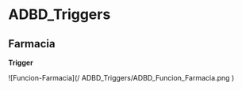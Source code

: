 # ADBD_Triggers

## Farmacia

__Trigger__

![Funcion-Farmacia](/ ADBD_Triggers/ADBD_Funcion_Farmacia.png )

